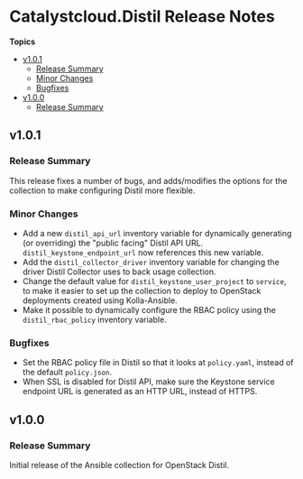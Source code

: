 # Catalystcloud\.Distil Release Notes

**Topics**

- <a href="#v1-0-1">v1\.0\.1</a>
    - <a href="#release-summary">Release Summary</a>
    - <a href="#minor-changes">Minor Changes</a>
    - <a href="#bugfixes">Bugfixes</a>
- <a href="#v1-0-0">v1\.0\.0</a>
    - <a href="#release-summary-1">Release Summary</a>

<a id="v1-0-1"></a>
## v1\.0\.1

<a id="release-summary"></a>
### Release Summary

This release fixes a number of bugs\, and adds/modifies the options for the collection to make configuring Distil more flexible\.

<a id="minor-changes"></a>
### Minor Changes

* Add a new <code>distil\_api\_url</code> inventory variable for dynamically generating \(or overriding\) the \"public facing\" Distil API URL\. <code>distil\_keystone\_endpoint\_url</code> now references this new variable\.
* Add the <code>distil\_collector\_driver</code> inventory variable for changing the driver Distil Collector uses to back usage collection\.
* Change the default value for <code>distil\_keystone\_user\_project</code> to <code>service</code>\, to make it easier to set up the collection to deploy to OpenStack deployments created using Kolla\-Ansible\.
* Make it possible to dynamically configure the RBAC policy using the <code>distil\_rbac\_policy</code> inventory variable\.

<a id="bugfixes"></a>
### Bugfixes

* Set the RBAC policy file in Distil so that it looks at <code>policy\.yaml</code>\, instead of the default <code>policy\.json</code>\.
* When SSL is disabled for Distil API\, make sure the Keystone service endpoint URL is generated as an HTTP URL\, instead of HTTPS\.

<a id="v1-0-0"></a>
## v1\.0\.0

<a id="release-summary-1"></a>
### Release Summary

Initial release of the Ansible collection for OpenStack Distil\.
